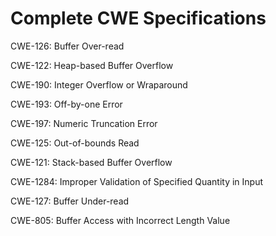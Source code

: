 

# Complete CWE Specifications

CWE-126: Buffer Over-read

CWE-122: Heap-based Buffer Overflow

CWE-190: Integer Overflow or Wraparound

CWE-193: Off-by-one Error

CWE-197: Numeric Truncation Error

CWE-125: Out-of-bounds Read

CWE-121: Stack-based Buffer Overflow

CWE-1284: Improper Validation of Specified Quantity in Input

CWE-127: Buffer Under-read

CWE-805: Buffer Access with Incorrect Length Value